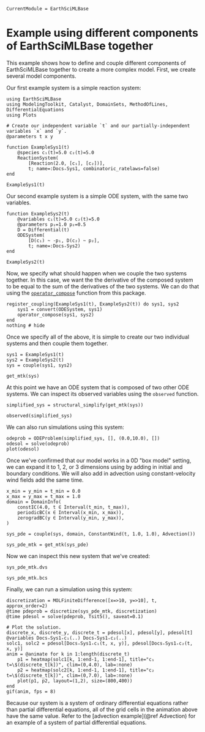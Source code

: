 ```@meta
CurrentModule = EarthSciMLBase
```

# Example using different components of EarthSciMLBase together

This example shows how to define and couple different components of EarthSciMLBase together to create a more complex model. First, we create several model components.

Our first example system is a simple reaction system:

```@example ex1
using EarthSciMLBase
using ModelingToolkit, Catalyst, DomainSets, MethodOfLines, DifferentialEquations
using Plots

# Create our independent variable `t` and our partially-independent variables `x` and `y`.
@parameters t x y

function ExampleSys1(t)
    @species c₁(t)=5.0 c₂(t)=5.0
    ReactionSystem(
        [Reaction(2.0, [c₁], [c₂])],
        t; name=:Docs₊Sys1, combinatoric_ratelaws=false)
end

ExampleSys1(t)
```

Our second example system is a simple ODE system, with the same two variables.

```@example ex1
function ExampleSys2(t)
    @variables c₁(t)=5.0 c₂(t)=5.0
    @parameters p₁=1.0 p₂=0.5
    D = Differential(t)
    ODESystem(
        [D(c₁) ~ -p₁, D(c₂) ~ p₂],
        t; name=:Docs₊Sys2)
end

ExampleSys2(t)
```

Now, we specify what should happen when we couple the two systems together.
In this case, we want the the derivative of the composed system to 
be equal to the sum of the derivatives of the two systems.
We can do that using the [`operator_compose`](@ref) function 
from this package.

```@example ex1
register_coupling(ExampleSys1(t), ExampleSys2(t)) do sys1, sys2
    sys1 = convert(ODESystem, sys1)
    operator_compose(sys1, sys2)
end
nothing # hide
```

Once we specify all of the above, it is simple to create our two individual systems and then couple them together. 

```@example ex1
sys1 = ExampleSys1(t)
sys2 = ExampleSys2(t)
sys = couple(sys1, sys2)

get_mtk(sys)
```

At this point we have an ODE system that is composed of two other ODE systems.
We can inspect its observed variables using the `observed` function.

```@example ex1
simplified_sys = structural_simplify(get_mtk(sys))
```

```@example ex1
observed(simplified_sys)
```

We can also run simulations using this system:

```@example ex1
odeprob = ODEProblem(simplified_sys, [], (0.0,10.0), [])
odesol = solve(odeprob)
plot(odesol)
```

Once we've confirmed that our model works in a 0D "box model" setting,
we can expand it to 1, 2, or 3 dimensions using by adding in initial 
and boundary conditions.
We will also add in advection using constant-velocity wind fields
add the same time.

```@example ex1
x_min = y_min = t_min = 0.0
x_max = y_max = t_max = 1.0
domain = DomainInfo(
    constIC(4.0, t ∈ Interval(t_min, t_max)),
    periodicBC(x ∈ Interval(x_min, x_max)),
    zerogradBC(y ∈ Interval(y_min, y_max)),
)

sys_pde = couple(sys, domain, ConstantWind(t, 1.0, 1.0), Advection())

sys_pde_mtk = get_mtk(sys_pde)
```

Now we can inspect this new system that we've created:

```@example ex1
sys_pde_mtk.dvs
```

```@example ex1
sys_pde_mtk.bcs
```

Finally, we can run a simulation using this system:

```@example ex1
discretization = MOLFiniteDifference([x=>10, y=>10], t, approx_order=2)
@time pdeprob = discretize(sys_pde_mtk, discretization)
@time pdesol = solve(pdeprob, Tsit5(), saveat=0.1)

# Plot the solution.
discrete_x, discrete_y, discrete_t = pdesol[x], pdesol[y], pdesol[t]
@variables Docs₊Sys1₊c₁(..) Docs₊Sys1₊c₂(..)
solc1, solc2 = pdesol[Docs₊Sys1₊c₁(t, x, y)], pdesol[Docs₊Sys1₊c₂(t, x, y)]
anim = @animate for k in 1:length(discrete_t)
    p1 = heatmap(solc1[k, 1:end-1, 1:end-1], title="c₁ t=\$(discrete_t[k])", clim=(0,4.0), lab=:none)
    p2 = heatmap(solc2[k, 1:end-1, 1:end-1], title="c₂ t=\$(discrete_t[k])", clim=(0,7.0), lab=:none)
    plot(p1, p2, layout=(1,2), size=(800,400))
end
gif(anim, fps = 8)
```

Because our system is a system of ordinary differential equations rather than partial differential equations, all of the grid cells in the animation above have the same value.
Refer to the [advection example](@ref Advection) for an example of a system of partial differential equations.